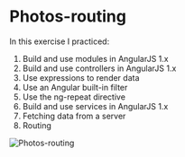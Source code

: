 # Photos-routing
In this exercise I practiced:
1. Build and use modules in AngularJS 1.x
2. Build and use controllers in AngularJS 1.x
3. Use expressions to render data
4. Use an Angular built-in filter
5. Use the ng-repeat directive
6. Build and use services in AngularJS 1.x
7. Fetching data from a server
8. Routing
<img src="https://res.cloudinary.com/mokaweb/image/upload/v1592215449/Codecademy%20Angular/photos-routing.gif" alt="Photos-routing">
